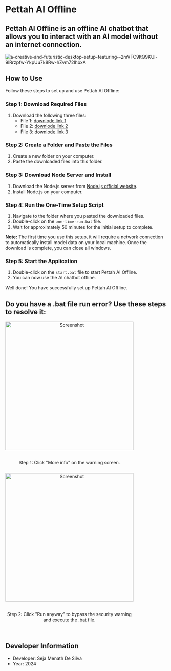 # Pettah AI Offline

## Pettah AI Offline is an offline AI chatbot that allows you to interact with an AI model without an internet connection.

![a-creative-and-futuristic-desktop-setup-featuring--2mVFC9ItQ9KUl-9lRrzpfw-YkpUu7k8Rw-hZvm72lhbxA](https://github.com/Metacolombo/Pettahai-offline-chatbot-v3/assets/167883376/93e41e0f-b611-4744-85d4-d291facc931e)

## How to Use

Follow these steps to set up and use Pettah AI Offline:

### Step 1: Download Required Files

1. Download the following three files:
   - File 1: [downlode link 1](https://drive.google.com/file/d/13HEfHGSJfWXed89hTg97cZwaqNU90jpL/view?usp=sharing)
   - File 2: [downlode link 2 ](https://drive.google.com/file/d/1kMIGq9K75hIal8K4EJesnR5ARzQclnmp/view?usp=sharing)
   - File 3: [downlode link 3](https://drive.google.com/file/d/1sXaYog7Be2wpKqU686EXYXzgMwxEYAIe/view?usp=sharing)

### Step 2: Create a Folder and Paste the Files

1. Create a new folder on your computer.
2. Paste the downloaded files into this folder.

### Step 3: Download Node Server and Install

1. Download the Node.js server from [Node.js official website](https://nodejs.org/en/download/prebuilt-installer).
2. Install Node.js on your computer.

### Step 4: Run the One-Time Setup Script

1. Navigate to the folder where you pasted the downloaded files.
2. Double-click on the `one-time-run.bat` file.
3. Wait for approximately 50 minutes for the initial setup to complete.

**Note:** The first time you use this setup, it will require a network connection to automatically install model data on your local machine. Once the download is complete, you can close all windows.

### Step 5: Start the Application

1. Double-click on the `start.bat` file to start Pettah AI Offline.
2. You can now use the AI chatbot offline.

Well done! You have successfully set up Pettah AI Offline.

## Do you have a .bat file run error? Use these steps to resolve it:

<div style="display: grid; grid-template-columns: repeat(2, 1fr); gap: 10px;">
  <div style="text-align: center;">
    <img src="https://github.com/Metacolombo/Pettahai-offline-chatbot-v3/assets/167883376/d1a183ec-2e0e-4fba-b4ed-b97091114143" alt="Screenshot" width="400"/><br>
    <br><p>Step 1: Click "More info" on the warning screen.</p>
  </div><br>
  <div style="text-align: center;">
    <img src="https://github.com/Metacolombo/Pettahai-offline-chatbot-v3/assets/167883376/7ac70f3f-263a-4e94-a145-c8cbd78194a5" alt="Screenshot" width="400"/><br>
    <br><p>Step 2: Click "Run anyway" to bypass the security warning and execute the .bat file.</p>
  </div>
</div><br>








## Developer Information


- Developer: Seja Menath De Silva
- Year: 2024
